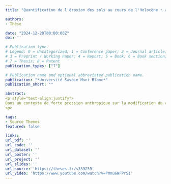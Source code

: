 ```yaml
---
title: "Quantification de l'érosion des sols au cours de l'Holocène : apports de l'intégration de la modélisation et des archives sédimentaires lacustres"

authors:
- Thèse

date: "2024-12-20T00:00:00Z"
doi: ''

# Publication type.
# Legend: 0 = Uncategorized; 1 = Conference paper; 2 = Journal article;
# 3 = Preprint / Working Paper; 4 = Report; 5 = Book; 6 = Book section;
# 7 = Thesis; 8 = Patent
publication_types: ["7"]

# Publication name and optional abbreviated publication name.
publication: "*Université Savoie Mont Blanc*"
publication_short: ""

abstract:
<p style="text-align:justify">
Dans un contexte de forte pression anthropique sur la modification du climat et sur l’usage des terres, la dégradation des sols par l’érosion accélérée présente de réels enjeux pour la production alimentaire et pour le stockage du carbone des sols à l’échelle mondiale. Ces travaux de thèse proposent de quantifier l’impact long-terme des activités humaines sur l’érosion accélérée en intégrant les archives paléo-environnementales dans la modélisation de l’érosion des sols. Les approches de modélisation ont été développées sur la période Holocène à partir de reconstitutions paléo-environnementales issues de six sites lacustres (Annecy, Anterne, Bénit, Moras, Paladru et La Thuile) représentant une large gamme de contextes érosifs au sein des Alpes du Nord-Ouest, puis étendues à plus large échelle (Alpes occidentales, Europe). La quantification des dynamiques érosives sur le temps long met en évidence l’impact significatif des crises érosives transitoires sur les cumuls d’érosion Holocène. Ces périodes majeures d’accélération associées à l’intensification du défrichement au profit des activités agro-pastorales dans les Alpes depuis 2 à 4 ka montrent une réponse non-linéaire de l’érosion au-delà de seuils critiques d’ouverture du paysage en lien avec l’incision des sols sous forme de ravinements ponctuels. L’extension des méthodologies développées dans ces travaux pour la prédiction des dynamiques érosives régionales (bassin versant du lac du Bourget) sur la période Holocène ouvre également de nouvelles perspectives pour quantifier les flux de matières au sein des surfaces continentales (Europe) sur le temps long, et en particulier pour évaluer l’impact long-terme de l’érosion des sols sur les transferts latéraux de carbone.
<p>

tags:
- Source Themes
featured: false

links:
url_pdf: ''
url_code: ''
url_dataset: ''
url_poster: ''
url_project: ''
url_slides: ''
url_source: 'https://theses.fr/s339259'
url_video: 'https://www.youtube.com/watch?v=Pmmu6WFPrSI'
---
```

